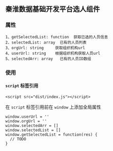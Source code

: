 ## 秦淮数据基础开发平台选人组件

### 属性

```
1、getSelectedList: function  获取已选的人员信息
2、selectedList: array  已有的人员列表
3、orgUrl: string     获取组织机构url
4、userUrl: string    根据组织机构获取人员url
5、selectedArr: array   已有的人员ID数组
```


### 使用

#### `script` 标签引用

`<script src="dist/index.js"></script>`

在 `script` 标签引用前在 `window` 上添加全局属性
```
window.userUrl = ''
window.orgUrl = ''
window.selectedArr = []
window.selectedList = []
window.getSelectedList = function(res) {
  // TODO
}
```

